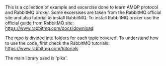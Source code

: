 This is a collection of example and excercise done to learn AMQP protocol and RabbitMQ broker.
Some excersises are taken from the RabbitMQ official site and also tutorial to install RabbitMQ.
To install RabbitMQ broker use the official guide from RabbitMQ site: https://www.rabbitmq.com/docs/download

The repo is divided into folders for each topic covered.
To understand how to use the code, first check the RabbitMQ tutorials: https://www.rabbitmq.com/tutorials

The main library used is 'pika'.
